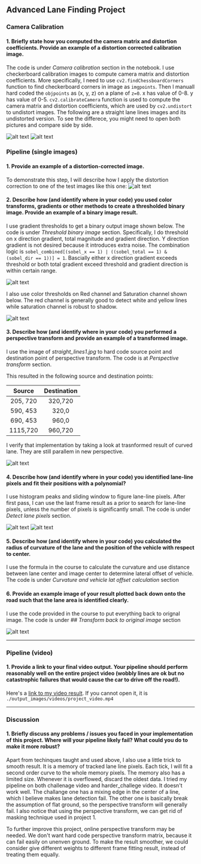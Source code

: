 ## Advanced Lane Finding Project

[//]: # "Image References"

[image0]: ./camera_cal/calibration2.jpg "Original"
[image1]: ./output_images/undistort_images/calibration2.jpg "Undistorted"
[image2]: ./output_images/undistort_images/straight_lines1.jpg "Road Transformed"
[image3]: ./output_images/gradient_threshold/sobel_combined.jpg "Binary Example"
[image31]: ./output_images/color_threshold/color_combined.jpg "Binary Example"
[image4]: ./output_images/perspective_transform/curve_lane_transformed.jpg "Warp Example"
[image5]: ./output_images/lane_line_pixel_finding/histogram.jpg "Fit Visual"
[image51]: ./output_images/lane_line_pixel_finding/priori.jpg "Fit Visual"
[image6]: ./output_images/final/curved_lane_anotated.jpg "Output"
[video1]: ./output_images/videos/project_video.mp4

### Camera Calibration

#### 1. Briefly state how you computed the camera matrix and distortion coefficients. Provide an example of a distortion corrected calibration image.

The code is under _Camera calibration_ section in the notebook. I use checkerboard calibration images to compute camera matrix and distortion coefficients. More specifically, I need to use `cv2.findChessboardCorners` function to find checkerboard corners in image as `imgpoints`. Then I manuall hard coded the `objpoints` as (x, y, z) on a plane of `z=0`. x has value of 0-8. y has value of 0-5. `cv2.calibrateCamera` function is used to compute the camera matrix and distortion coefficients, which are used by `cv2.undistort` to undistort images. The following are a straight lane lines images and its undistorted version. To see the differece, you might need to open both pictures and compare side by side.

![alt text][image0] ![alt text][image1]

### Pipeline (single images)

#### 1. Provide an example of a distortion-corrected image.

To demonstrate this step, I will describe how I apply the distortion correction to one of the test images like this one:
![alt text][image2]

#### 2. Describe how (and identify where in your code) you used color transforms, gradients or other methods to create a thresholded binary image.  Provide an example of a binary image result.

I use gradient thresholds to get a binary output image shown below. The code is under _Threshold binary image_ section. Specifically, I do threshold on x direction gradient, total magnitude and gradient direction. Y direction gradient is not desired because it introduces extra noise. The combination logic is `sobel_combined[(sobel_x == 1) | ((sobel_total == 1) & (sobel_dir == 1))] = 1`. Bascially either x direction gradient exceeds threshold or both total gradient exceed threshold and gradient direction is within certain range.

![alt text][image3]

I also use color thresholds on Red channel and Saturation channel shown below. The red channel is generally good to detect white and yellow lines while saturation channel is robust to shadow.

![alt text][image31]

#### 3. Describe how (and identify where in your code) you performed a perspective transform and provide an example of a transformed image.

I use the image of _straight_lines1.jpg_ to hard code source point and destination point of perspective transform. The code is at _Perspective transform_ section. 

This resulted in the following source and destination points:

| Source        | Destination   |
|:-------------:|:-------------:|
| 205, 720     | 320,720     |
| 590, 453     | 320,0       |
| 690, 453     | 960,0       |
| 1115,720     | 960,720     |

I verify that implementation by taking a look at trasnformed result of curved lane. They are still parallem in new perspective.

![alt text][image4]

#### 4. Describe how (and identify where in your code) you identified lane-line pixels and fit their positions with a polynomial?

I use histogram peaks and sliding window to figure lane-line pixels. After first pass, I can use the last frame result as a prior to search for lane-line pixels, unless the number of pixels is significantly small. The code is under _Detect lane pixels_ section.

![alt text][image5]
![alt text][image51]

#### 5. Describe how (and identify where in your code) you calculated the radius of curvature of the lane and the position of the vehicle with respect to center.

I use the formula in the course to calculate the curvature and use distance between lane center and image center to determine lateral offset of vehicle. The code is under _Curvature and vehicle lat offset calculation_ section

#### 6. Provide an example image of your result plotted back down onto the road such that the lane area is identified clearly.

I use the code provided in the course to put everything back to orignal image. The code is under _## Transform back to original image_ section

![alt text][image6]

---

### Pipeline (video)

#### 1. Provide a link to your final video output.  Your pipeline should perform reasonably well on the entire project video (wobbly lines are ok but no catastrophic failures that would cause the car to drive off the road!).

Here's a [link to my video result][video1]. If you cannot open it, it is `./output_images/videos/project_video.mp4`

---

### Discussion

#### 1. Briefly discuss any problems / issues you faced in your implementation of this project.  Where will your pipeline likely fail?  What could you do to make it more robust?

Apart from techinques taught and used above, I also use a little trick to smooth result. It is a memory of tracked lane line pixels. Each tick, I will fit a second order curve to the whole memory pixels. The memory also has a limited size. Whenever it is overflowed, discard the oldest data. I tried my pipeline on both challenage video and harder_challege video. It doesn't work well. The challange one has a mixing edge in the center of a line, which I believe makes lane detection fail. The other one is basically break the assumption of flat ground, so the perspective transform will generally fail. I also notice that using the perspective transform, we can get rid of masking technique used in project 1. 



To further improve this project, online perspective transform may be needed. We don't want hard code perspective transform matrix, because it can fail easily on unenven ground. To make the result smoother, we could consider give different weights to different frame fitting result, instead of treating them equally.